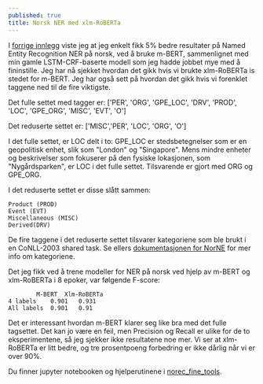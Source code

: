 ```yaml
---
published: true
title: Norsk NER med xlm-RoBERTa
---
```

I [forrige innlegg](https://egilron.github.io/2021/01/27/norne-NER.html) viste jeg at jeg enkelt fikk 5% bedre resultater på Named Entity Recognition NER på norsk, ved å bruke m-BERT, sammenlignet med min gamle LSTM-CRF-baserte modell som jeg hadde jobbet mye med å fininstille. Jeg har nå sjekket hvordan det gikk hvis vi brukte xlm-RoBERTa is stedet for m-BERT. Jeg har også sett på hvordan det gikk hvis vi forenklet taggene ned til de fire viktigste. 

Det fulle settet med tagger er: 
['PER', 'ORG', 'GPE_LOC', 'DRV', 'PROD', 'LOC', 'GPE_ORG',  'MISC', 'EVT', 'O']

Det reduserte settet er:
['MISC','PER',  'LOC', 'ORG', 'O']

I det fulle settet, er LOC delt i to: GPE_LOC er stedsbetegnelser som er en geopolitisk enhet, slik som "London" og "Singapore". Mens mindre enheter og beskrivelser som fokuserer på den fysiske lokasjonen, som "Nygårdsparken", er LOC i det fulle settet. Tilsvarende er gjort med ORG og GPE_ORG.

I det reduserte settet er disse slått sammen:
```
Product (PROD)
Event (EVT)
Miscellaneous (MISC)
Derived(DRV)
```
De fire taggene i det reduserte settet tilsvarer kategoriene som ble brukt i en CoNLL-2003 shared task. Se ellers [dokumentasjonen for NorNE](https://github.com/ltgoslo/norne) for mer info om kategoriene.

Det jeg fikk ved å trene modeller for NER på norsk ved hjelp av m-BERT og xlm-RoBERTa i 8 epoker, var følgende F-score:
```
		M-BERT	Xlm-RoBERTa
4 labels	0.901	0.931
All labels	0.901	0.91
```
Det er interessant hvordan m-BERT klarer seg like bra med det fulle tagsettet. Det kan jo være en feil, men Precision og Recall er ulike for de to eksperimentene, så jeg sjekker ikke resultatene noe mer. Vi ser at xlm-RoBERTa er litt bedre, og tre prosentpoeng forbedring er ikke dårlig når vi er over 90%.

Du finner jupyter notebooken og hjelperutinene i [norec_fine_tools](https://github.com/egilron/norec_fine_tools).